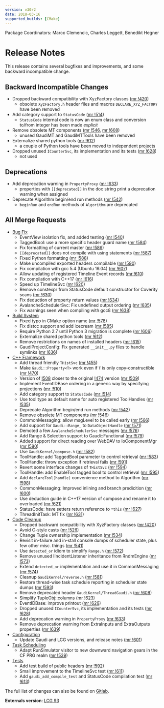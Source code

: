```yaml
---
version: v30r2
date: 2018-03-16
supported_builds: [CMake]
---
```

Package Coordinators: Marco Clemencic, Charles Leggett, Benedikt Hegner

# Release Notes

This release contains several bugfixes and improvements, and some backward
incompatible change.

## Backward Incompatible Changes
*   Dropped backward compatibility with XyzFactory classes ([mr !420][])
    *   obsolete `XyzFactory.h` header files and macros `DECLARE_XYZ_FACTORY`
        have been removed
*   Add category support to `StatusCode` ([mr !514][])
    *   `StatusCode` internal code is now an enum class and conversion to/from
        integer has been made _explicit_
*   Remove obsolete MT components ([mr !546][], [mr !608][])
    *   unused GaudiMT and GaudiMTTools have been removed
*   Externalize shared python tools ([mr !612][])
    *   a couple of Python tools have been moved to independent projects
*   Dropped unused `ICounterSvc`, its implementation and its tests ([mr !628][])
    *   not used

## Deprecations
*   Add deprecation warning in `PropertyProxy` ([mr !633][])
    *   properties with `[[deprecated]]` in the doc string print a deprecation
        warning when assigned
*   Deprecate Algorithm begin/end run methods ([mr !542][])
    *   `beginRun` and `endRun` methods of `Algorithm` are deprecated

## All Merge Requests
*   [Bug Fix][]
    *   EventView isolation fix, and added testing ([mr !540][])
    *   TaggedBool: use a more specific header guard name ([mr !584][])
    *   Fix formatting of current master ([mr !586][])
    *   `[[deprecated]]` does not compile with using statements ([mr !587][])
    *   Fixed Python formatting ([mr !588][])
    *   Make uncompiled exported headers compilable ([mr !590][])
    *   Fix compilation with gcc 5.4 (Ubuntu 16.04) ([mr !607][])
    *   Allow updating of registered Timeline Event records ([mr !610][])
    *   Fix compilation with C++17 ([mr !616][])
    *   Speed up TimelineSvc ([mr !620][])
    *   Remove constexpr from StatusCode default constructor for Coverity scans ([mr !630][])
    *   Fix deduction of property return values ([mr !634][])
    *   AvalancheSchedulerSvc: Fix undefined output ordering ([mr !635][])
    *   Fix warnings seen when compiling with gcc8 ([mr !638][])
*   [Build System][]
    *   Fixed typo in CMake option name ([mr !578][])
    *   Fix distcc support and add icecream ([mr !585][])
    *   Require Python 2.7 until Python 3 migration is complete ([mr !606][])
    *   Externalize shared python tools ([mr !612][])
    *   Remove restrictions on names of installed headers ([mr !615][])
    *   GaudiProjectConfig: Fix generated `__init__.py` files to handle symlinks ([mr !636][])
*   [C++ Framework][]
    *   Add thread friendly `THistSvc` ([mr !455][])
    *   Make `Gaudi::Property<T>` work even if `T` is only copy-constructible ([mr !470][])
    *   Version of [!508][] closer to the original [!474][] version ([mr !509][])
    *   Implement EventIDBase ordering in a generic way by specifying projections ([mr !510][])
    *   Add category support to `StatusCode` ([mr !514][])
    *   Use tool type as default name for auto registered ToolHandles ([mr !535][])
    *   Deprecate Algorithm begin/end run methods ([mr !542][])
    *   Remove obsolete MT components ([mr !546][])
    *   CommonMessaging: allow msgLevel to be called early ([mr !566][])
    *   Add support for `Gaudi::Range_` to `DataObjectHandle` ([mr !571][])
    *   Demoted a few `AvalancheSchedulerSvc` messages ([mr !576][])
    *   Add Range & Selection support to Gaudi::Functional ([mr !579][])
    *   Added support for direct reading over WebDAV to IoComponentMgr ([mr !580][])
    *   Use `GaudiKernel/compose.h` ([mr !582][])
    *   ToolHandle: add TaggedBool parameter to control retrieval ([mr !583][])
    *   ToolHandle: throw exception if retrieval fails ([mr !591][])
    *   Revert some interface changes of `THistSvc` ([mr !594][])
    *   ToolHandle: add EnableTool tagged bool to control retrieval ([mr !595][])
    *   Add `declareTool(handle)` convenience method to Algorithm ([mr !598][])
    *   CommonMessaging: Improved inlining and branch predicition ([mr !600][])
    *   Use deduction guide in C++17 version of compose and rename it to overloaded ([mr !621][])
    *   StatusCode: have setters return reference to `*this` ([mr !627][])
    *   ThreadInitTask: MT fix ([mr !631][])
*   [Code Cleanup][]
    *   Dropped backward compatibility with XyzFactory classes ([mr !420][])
    *   Avoid C-style casts ([mr !526][])
    *   Change Tuple ownership implementation ([mr !534][])
    *   Revisit in-failure and in-stall console dumps of scheduler state, plus few other misc. things ([mr !541][])
    *   Use `detected_or` idiom to simplify `Range.h` ([mr !572][])
    *   Remove unused IIncidentListener inheritance from RndmEngine ([mr !573][])
    *   Extend `detected_or` implementation and use it in CommonMessaging ([mr !574][])
    *   Cleanup `GaudiKernel/reverse.h` ([mr !581][])
    *   Restore thread-wise task schedule reporting in scheduler state dumps ([mr !593][])
    *   Remove deprecated header `GaudiKernel/ThreadGaudi.h` ([mr !608][])
    *   Simplify TupleObj::columns ([mr !623][])
    *   EventIDBase: improve printout ([mr !626][])
    *   Dropped unused `ICounterSvc`, its implementation and its tests ([mr !628][])
    *   Add deprecation warning in `PropertyProxy` ([mr !633][])
    *   Remove deprecation warning from ExtraInputs and ExtraOutputs properties ([mr !639][])
*   [Configuration][]
    *   Update Gaudi and LCG versions, and release notes ([mr !601][])
*   [Task Scheduling][]
    *   Adapt RunSimulator visitor to new downward navigation gears in the CF PRG realm ([mr !539][])
*   [Tests][]
    *   Add test build of public headers ([mr !592][])
    *   Small improvement to the TimelineSvc test ([mr !611][])
    *   Add `gaudi_add_compile_test` and StatusCode compilation test ([mr !613][])

The full list of changes can also be found on [Gitlab][].

**Externals version**: [LCG 93](http://lcginfo.cern.ch/release/93/)


[Gitlab]: https://gitlab.cern.ch/gaudi/Gaudi/merge_requests?scope=all&state=merged&milestone_title=v30r2

[!508]: https://gitlab.cern.ch/gaudi/Gaudi/merge_requests/508
[!474]: https://gitlab.cern.ch/gaudi/Gaudi/merge_requests/474

[mr !420]: https://gitlab.cern.ch/gaudi/Gaudi/merge_requests/420
[mr !455]: https://gitlab.cern.ch/gaudi/Gaudi/merge_requests/455
[mr !470]: https://gitlab.cern.ch/gaudi/Gaudi/merge_requests/470
[mr !509]: https://gitlab.cern.ch/gaudi/Gaudi/merge_requests/509
[mr !510]: https://gitlab.cern.ch/gaudi/Gaudi/merge_requests/510
[mr !514]: https://gitlab.cern.ch/gaudi/Gaudi/merge_requests/514
[mr !526]: https://gitlab.cern.ch/gaudi/Gaudi/merge_requests/526
[mr !534]: https://gitlab.cern.ch/gaudi/Gaudi/merge_requests/534
[mr !535]: https://gitlab.cern.ch/gaudi/Gaudi/merge_requests/535
[mr !539]: https://gitlab.cern.ch/gaudi/Gaudi/merge_requests/539
[mr !540]: https://gitlab.cern.ch/gaudi/Gaudi/merge_requests/540
[mr !541]: https://gitlab.cern.ch/gaudi/Gaudi/merge_requests/541
[mr !542]: https://gitlab.cern.ch/gaudi/Gaudi/merge_requests/542
[mr !546]: https://gitlab.cern.ch/gaudi/Gaudi/merge_requests/546
[mr !566]: https://gitlab.cern.ch/gaudi/Gaudi/merge_requests/566
[mr !571]: https://gitlab.cern.ch/gaudi/Gaudi/merge_requests/571
[mr !572]: https://gitlab.cern.ch/gaudi/Gaudi/merge_requests/572
[mr !573]: https://gitlab.cern.ch/gaudi/Gaudi/merge_requests/573
[mr !574]: https://gitlab.cern.ch/gaudi/Gaudi/merge_requests/574
[mr !576]: https://gitlab.cern.ch/gaudi/Gaudi/merge_requests/576
[mr !578]: https://gitlab.cern.ch/gaudi/Gaudi/merge_requests/578
[mr !579]: https://gitlab.cern.ch/gaudi/Gaudi/merge_requests/579
[mr !580]: https://gitlab.cern.ch/gaudi/Gaudi/merge_requests/580
[mr !581]: https://gitlab.cern.ch/gaudi/Gaudi/merge_requests/581
[mr !582]: https://gitlab.cern.ch/gaudi/Gaudi/merge_requests/582
[mr !583]: https://gitlab.cern.ch/gaudi/Gaudi/merge_requests/583
[mr !584]: https://gitlab.cern.ch/gaudi/Gaudi/merge_requests/584
[mr !585]: https://gitlab.cern.ch/gaudi/Gaudi/merge_requests/585
[mr !586]: https://gitlab.cern.ch/gaudi/Gaudi/merge_requests/586
[mr !587]: https://gitlab.cern.ch/gaudi/Gaudi/merge_requests/587
[mr !588]: https://gitlab.cern.ch/gaudi/Gaudi/merge_requests/588
[mr !590]: https://gitlab.cern.ch/gaudi/Gaudi/merge_requests/590
[mr !591]: https://gitlab.cern.ch/gaudi/Gaudi/merge_requests/591
[mr !592]: https://gitlab.cern.ch/gaudi/Gaudi/merge_requests/592
[mr !593]: https://gitlab.cern.ch/gaudi/Gaudi/merge_requests/593
[mr !594]: https://gitlab.cern.ch/gaudi/Gaudi/merge_requests/594
[mr !595]: https://gitlab.cern.ch/gaudi/Gaudi/merge_requests/595
[mr !598]: https://gitlab.cern.ch/gaudi/Gaudi/merge_requests/598
[mr !600]: https://gitlab.cern.ch/gaudi/Gaudi/merge_requests/600
[mr !601]: https://gitlab.cern.ch/gaudi/Gaudi/merge_requests/601
[mr !606]: https://gitlab.cern.ch/gaudi/Gaudi/merge_requests/606
[mr !607]: https://gitlab.cern.ch/gaudi/Gaudi/merge_requests/607
[mr !608]: https://gitlab.cern.ch/gaudi/Gaudi/merge_requests/608
[mr !610]: https://gitlab.cern.ch/gaudi/Gaudi/merge_requests/610
[mr !611]: https://gitlab.cern.ch/gaudi/Gaudi/merge_requests/611
[mr !612]: https://gitlab.cern.ch/gaudi/Gaudi/merge_requests/612
[mr !613]: https://gitlab.cern.ch/gaudi/Gaudi/merge_requests/613
[mr !615]: https://gitlab.cern.ch/gaudi/Gaudi/merge_requests/615
[mr !616]: https://gitlab.cern.ch/gaudi/Gaudi/merge_requests/616
[mr !620]: https://gitlab.cern.ch/gaudi/Gaudi/merge_requests/620
[mr !621]: https://gitlab.cern.ch/gaudi/Gaudi/merge_requests/621
[mr !623]: https://gitlab.cern.ch/gaudi/Gaudi/merge_requests/623
[mr !626]: https://gitlab.cern.ch/gaudi/Gaudi/merge_requests/626
[mr !627]: https://gitlab.cern.ch/gaudi/Gaudi/merge_requests/627
[mr !628]: https://gitlab.cern.ch/gaudi/Gaudi/merge_requests/628
[mr !630]: https://gitlab.cern.ch/gaudi/Gaudi/merge_requests/630
[mr !631]: https://gitlab.cern.ch/gaudi/Gaudi/merge_requests/631
[mr !633]: https://gitlab.cern.ch/gaudi/Gaudi/merge_requests/633
[mr !634]: https://gitlab.cern.ch/gaudi/Gaudi/merge_requests/634
[mr !635]: https://gitlab.cern.ch/gaudi/Gaudi/merge_requests/635
[mr !636]: https://gitlab.cern.ch/gaudi/Gaudi/merge_requests/636
[mr !638]: https://gitlab.cern.ch/gaudi/Gaudi/merge_requests/638
[mr !639]: https://gitlab.cern.ch/gaudi/Gaudi/merge_requests/639

[Bug Fix]: https://gitlab.cern.ch/gaudi/Gaudi/merge_requests?label_name%5B%5D=bug+fix&scope=all&state=merged&milestone_title=v30r2
[Build System]: https://gitlab.cern.ch/gaudi/Gaudi/merge_requests?label_name%5B%5D=build+system&scope=all&state=merged&milestone_title=v30r2
[C++ Framework]: https://gitlab.cern.ch/gaudi/Gaudi/merge_requests?label_name%5B%5D=C%2B%2B+framework&scope=all&state=merged&milestone_title=v30r2
[Code Cleanup]: https://gitlab.cern.ch/gaudi/Gaudi/merge_requests?label_name%5B%5D=code+cleanup&scope=all&state=merged&milestone_title=v30r2
[Configuration]: https://gitlab.cern.ch/gaudi/Gaudi/merge_requests?label_name%5B%5D=configuration&scope=all&state=merged&milestone_title=v30r2
[Documentation]: https://gitlab.cern.ch/gaudi/Gaudi/merge_requests?label_name%5B%5D=documentation&scope=all&state=merged&milestone_title=v30r2
[Interactivity]: https://gitlab.cern.ch/gaudi/Gaudi/merge_requests?label_name%5B%5D=interactivity&scope=all&state=merged&milestone_title=v30r2
[Performance]: https://gitlab.cern.ch/gaudi/Gaudi/merge_requests?label_name%5B%5D=Performance&scope=all&state=merged&milestone_title=v30r2
[Task Scheduling]: https://gitlab.cern.ch/gaudi/Gaudi/merge_requests?label_name%5B%5D=task+scheduling&scope=all&state=merged&milestone_title=v30r2
[Tests]: https://gitlab.cern.ch/gaudi/Gaudi/merge_requests?label_name%5B%5D=tests&scope=all&state=merged&milestone_title=v30r2
